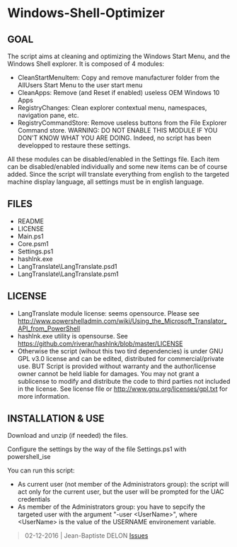 # Windows-Shell-Optimizer

## GOAL

The script aims at cleaning and optimizing the Windows Start Menu, and the
Windows Shell explorer. It is composed of 4 modules:
- CleanStartMenuItem: Copy and remove manufacturer folder from the AllUsers
Start Menu to the user start menu
- CleanApps: Remove (and Reset if enabled) useless OEM Windows 10 Apps
- RegistryChanges: Clean explorer contextual menu, namespaces, navigation pane,
etc.
- RegistryCommandStore: Remove useless buttons from the File Explorer Command store.
WARNING: DO NOT ENABLE THIS MODULE IF YOU DON'T KNOW WHAT YOU ARE DOING. Indeed, 
no script has been developped to restaure these settings.

All these modules can be disabled/enabled in the Settings file. Each item can be
disabled/enabled individually and some new items can be of course added.
Since the script will translate everything from english to the targeted machine
display language, all settings must be in english language.

## FILES

- README
- LICENSE
- Main.ps1
- Core.psm1
- Settings.ps1
- hashlnk.exe
- LangTranslate\LangTranslate.psd1
- LangTranslate\LangTranslate.psm1

## LICENSE

- LangTranslate module license: seems opensource.
Please see http://www.powershelladmin.com/wiki/Using_the_Microsoft_Translator_API_from_PowerShell
- hashlnk.exe utility is opensourse.
See https://github.com/riverar/hashlnk/blob/master/LICENSE
- Otherwise the script (wihout this two tird dependencies) is under GNU 
GPL v3.0 license and can be edited, distributed for commercial/private use.
BUT
Script is provided without warranty and the author/license
owner cannot be held liable for damages.
You may not grant a sublicense to modify and distribute the code to
third parties not included in the license.
See license file or http://www.gnu.org/licenses/gpl.txt for more 
information.

## INSTALLATION & USE

Download and unzip (if needed) the files.

Configure the settings by the way of the file Settings.ps1 with powershell_ise

You can run this script:
- As current user (not member of the Administrators group): the script will act
only for the current user, but the user will be prompted for the UAC credentials
- As member of the Administrators group: you have to sepcify the targeted user
with the argument "-user \<UserName\>", where \<UserName\> is the value of the
USERNAME environement variable.

> 02-12-2016 | Jean-Baptiste DELON
[Issues](https://github.com/JayBeeDe/Windows-Shell-Optimizer/issues)
